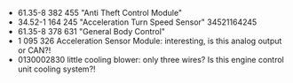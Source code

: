 * 61.35-8 382 455 "Anti Theft Control Module"
* 34.52-1 164 245 "Acceleration Turn Speed Sensor" 34521164245
* 61.35-8 378 631 "General Body Control"
* 1 095 326 Acceleration Sensor Module: interesting, is this analog output or CAN?!
* 0130002830 little cooling blower: only three wires? Is this engine control unit cooling system?!
